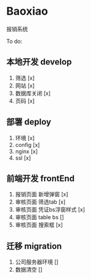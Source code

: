 # Baoxiao
报销系统

To do: 
## 本地开发 develop
1. 筛选 [x]
2. 网站 [x]
3. 数据库关闭 [x]
4. 页码 [x]


## 部署 deploy
1. 环境 [x]
2. config [x]
3. nginx [x]
4. ssl [x]



## 前端开发 frontEnd
1. 报销页面 新增弹窗 [x]
2. 审核页面 筛选tab [x]
3. 审核页面 凭证bs浮窗样式 [x]
4. 审核页面 table bs []
5. 审核页面 搜索框 [x]


## 迁移 migration
1. 公司服务器环境 []
2. 数据清空 []